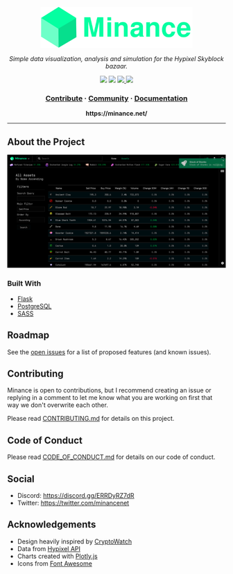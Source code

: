 <p align="center">
  <img src="docs/logo-w-text.png" width="350px">
</p>

<p align="center">
  <i>Simple data visualization, analysis and simulation for the Hypixel Skyblock bazaar.</i>
</p>

<p align="center">
  <img src="https://img.shields.io/github/workflow/status/minancenet/web/Python%20application" />
  <img src="https://img.shields.io/github/license/minancenet/web" />
  <a href="https://discord.gg/swF76FAUVX">
    <img src="https://img.shields.io/discord/807853309338714132" />
  </a>
  <img src="https://img.shields.io/github/issues/minancenet/web" />
</p>

<h3 align="center">  
  <a href="https://github.com/minancenet/web/blob/master/CONTRIBUTING.md">Contribute</a>
  <span> · </span>
  <a href="https://discord.gg/ERRDyRZ7dR">Community</a>
  <span> · </span>
  <a href="#">Documentation</a>
</h3>
<p align="center"><b>https://minance.net/</b></p>

<hr>

## About the Project

![Current Index Page](docs/about_project.png)

### Built With

- [Flask](https://flask.palletsprojects.com/en/1.1.x/)
- [PostgreSQL](https://www.postgresql.org/)
- [SASS](https://sass-lang.com/)

## Roadmap

See the [open issues](https://github.com/minancenet/web/issues) for a list of proposed features (and known issues).

## Contributing

Minance is open to contributions, but I recommend creating an issue or replying in a comment to let me know what you are working on first that way we don't overwrite each other.

Please read [CONTRIBUTING.md](https://github.com/minancenet/web/blob/master/CONTRIBUTING.md) for details on this project.

## Code of Conduct

Please read [CODE_OF_CONDUCT.md](https://github.com/minancenet/web/blob/master/CODE_OF_CONDUCT.md) for details on our code of conduct.

## Social

- Discord: https://discord.gg/ERRDyRZ7dR
- Twitter: https://twitter.com/minancenet

## Acknowledgements

- Design heavily inspired by [CryptoWatch](https://cryptowat.ch)
- Data from [Hypixel API](https://api.hypixel.net/)
- Charts created with [Plotly.js](https://plotly.com/)
- Icons from [Font Awesome](https://fontawesome.com/)
